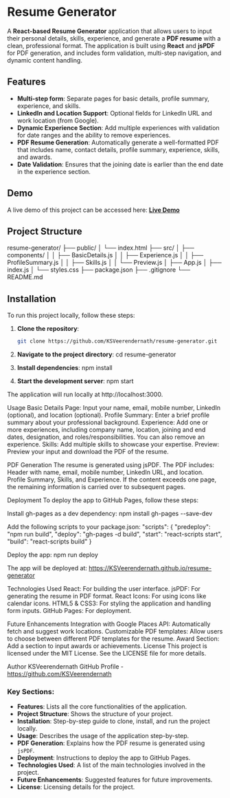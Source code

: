 # Resume Generator

A **React-based Resume Generator** application that allows users to input their personal details, skills, experience, and generate a **PDF resume** with a clean, professional format. The application is built using **React** and **jsPDF** for PDF generation, and includes form validation, multi-step navigation, and dynamic content handling.

## Features

- **Multi-step form**: Separate pages for basic details, profile summary, experience, and skills.
- **LinkedIn and Location Support**: Optional fields for LinkedIn URL and work location (from Google).
- **Dynamic Experience Section**: Add multiple experiences with validation for date ranges and the ability to remove experiences.
- **PDF Resume Generation**: Automatically generate a well-formatted PDF that includes name, contact details, profile summary, experience, skills, and awards.
- **Date Validation**: Ensures that the joining date is earlier than the end date in the experience section.

## Demo

A live demo of this project can be accessed here:
[**Live Demo**](https://KSVeerendernath.github.io/resume-generator)

## Project Structure

resume-generator/ ├── public/ │ └── index.html ├── src/ │ ├── components/ │ │ ├── BasicDetails.js │ │ ├── Experience.js │ │ ├── ProfileSummary.js │ │ ├── Skills.js │ │ └── Preview.js │ ├── App.js │ ├── index.js │ └── styles.css ├── package.json ├── .gitignore └── README.md

## Installation

To run this project locally, follow these steps:

1. **Clone the repository**:

   ```bash
   git clone https://github.com/KSVeerendernath/resume-generator.git

2. **Navigate to the project directory**:
cd resume-generator

3. **Install dependencies**:
npm install

4. **Start the development server**:
npm start

The application will run locally at http://localhost:3000.

Usage
Basic Details Page: Input your name, email, mobile number, LinkedIn (optional), and location (optional).
Profile Summary: Enter a brief profile summary about your professional background.
Experience: Add one or more experiences, including company name, location, joining and end dates, designation, and roles/responsibilities. You can also remove an experience.
Skills: Add multiple skills to showcase your expertise.
Preview: Preview your input and download the PDF of the resume.

PDF Generation
The resume is generated using jsPDF. The PDF includes:
Header with name, email, mobile number, LinkedIn URL, and location.
Profile Summary, Skills, and Experience.
If the content exceeds one page, the remaining information is carried over to subsequent pages.

Deployment
To deploy the app to GitHub Pages, follow these steps:

Install gh-pages as a dev dependency:
npm install gh-pages --save-dev

Add the following scripts to your package.json:
"scripts": {
  "predeploy": "npm run build",
  "deploy": "gh-pages -d build",
  "start": "react-scripts start",
  "build": "react-scripts build"
}


Deploy the app:
npm run deploy

The app will be deployed at:
https://KSVeerendernath.github.io/resume-generator

Technologies Used
React: For building the user interface.
jsPDF: For generating the resume in PDF format.
React Icons: For using icons like calendar icons.
HTML5 & CSS3: For styling the application and handling form inputs.
GitHub Pages: For deployment.

Future Enhancements
Integration with Google Places API: Automatically fetch and suggest work locations.
Customizable PDF templates: Allow users to choose between different PDF templates for the resume.
Award Section: Add a section to input awards or achievements.
License
This project is licensed under the MIT License. See the LICENSE file for more details.

Author
KSVeerendernath
GitHub Profile - https://github.com/KSVeerendernath

### Key Sections:
- **Features**: Lists all the core functionalities of the application.
- **Project Structure**: Shows the structure of your project.
- **Installation**: Step-by-step guide to clone, install, and run the project locally.
- **Usage**: Describes the usage of the application step-by-step.
- **PDF Generation**: Explains how the PDF resume is generated using `jsPDF`.
- **Deployment**: Instructions to deploy the app to GitHub Pages.
- **Technologies Used**: A list of the main technologies involved in the project.
- **Future Enhancements**: Suggested features for future improvements.
- **License**: Licensing details for the project.









